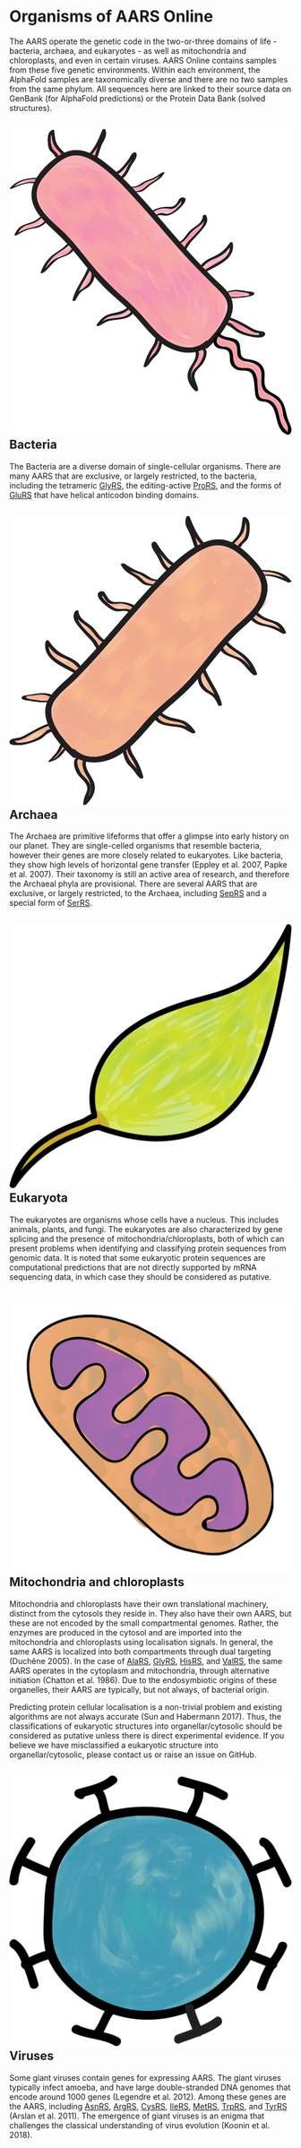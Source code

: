 

# Organisms of AARS Online

The AARS operate the genetic code in the two-or-three domains of life - bacteria, archaea, and eukaryotes - as well as mitochondria and chloroplasts, and even in certain viruses.
AARS Online contains samples from these five genetic environments. Within each environment, the AlphaFold samples are taxonomically diverse and there are no two samples from the same phylum.
All sequences here are linked to their source data on GenBank (for AlphaFold predictions) or the Protein Data Bank (solved structures).



## <img class="imgIcon" src="/fig/Bacteria.png" alt="bacteria icon" />  Bacteria  

The Bacteria are a diverse domain of single-cellular organisms. 
There are many AARS that are exclusive, or largely restricted, to the bacteria, 
including the tetrameric [GlyRS](/class2/gly2), the editing-active [ProRS](/class2/pro2), and the forms of [GluRS](/class1/glu1) that have helical anticodon binding domains.





## <img class="imgIcon" src="/fig/Archaea.png" alt="archaea icon" /> Archaea  

The Archaea are primitive lifeforms that offer a glimpse into early history on our planet.
They are single-celled organisms that resemble bacteria, however their genes are more closely related to eukaryotes.
Like bacteria, they show high levels of horizontal gene transfer (Eppley et al. 2007, Papke et al. 2007).
Their taxonomy is still an active area of research, and therefore the Archaeal phyla are provisional.
There are several AARS that are exclusive, or largely restricted, to the Archaea, including [SepRS](/class2/sep) and a special form of [SerRS](/class2/ser2).

## <img class="imgIcon" src="/fig/Eukaryota.png" alt="leaf icon" /> Eukaryota 

The eukaryotes are organisms whose cells have a nucleus. This includes animals, plants, and fungi.
The eukaryotes are also characterized by gene splicing and the presence of mitochondria/chloroplasts, both of which can present problems when identifying and classifying protein sequences from genomic data. 
It is noted that some eukaryotic protein sequences are computational predictions that are not directly supported by mRNA sequencing data, in which case they should be considered as putative.


## <img class="imgIcon" src="/fig/Mitochondrial.png" alt="mitochondria icon" /> Mitochondria and chloroplasts 

Mitochondria and chloroplasts have their own translational machinery, distinct from the cytosols they reside in. 
They also have their own AARS, but these are not encoded by the small compartmental genomes. 
Rather, the enzymes are produced in the cytosol and are imported into the mitochondria and chloroplasts using localisation signals.
In general, the same AARS is localized into both compartments through dual targeting (Duchêne 2005).
In the case of [AlaRS](/class2/ala), [GlyRS](/class2/gly3), [HisRS](/class2/his), and [ValRS](/class1/val), the same AARS operates in the cytoplasm and mitochondria, through alternative initiation (Chatton et al. 1986).
Due to the endosymbiotic origins of these organelles, their AARS are typically, but not always, of bacterial origin. 


Predicting protein cellular localisation is a non-trivial problem and existing algorithms are not always accurate (Sun and Habermann 2017). 
Thus, the classifications of eukaryotic structures into organellar/cytosolic should be considered as putative unless there is direct experimental evidence. 
If you believe we have misclassified a eukaryotic structure into organellar/cytosolic, please contact us or raise an issue on GitHub.




## <img class="imgIcon" src="/fig/Viruses.png" alt="virus icon" />  Viruses 

Some giant viruses contain genes for expressing AARS.
The giant viruses typically infect amoeba, and have large double-stranded DNA genomes that encode around 1000 genes (Legendre et al. 2012).
Among these genes are the AARS, including  [AsnRS](/class2/asn), [ArgRS](/class1/arg), [CysRS](/class1/cys), [IleRS](/class1/ile), [MetRS](/class1/met),  [TrpRS](/class1/trp), and [TyrRS](/class1/tyr) (Arslan et al. 2011).
The emergence of giant viruses is an enigma that challenges the classical understanding of virus evolution (Koonin et al. 2018).  


